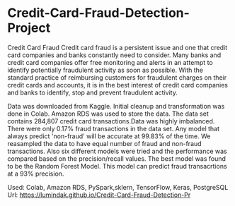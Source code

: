 # Credit-Card-Fraud-Detection-Project
Credit Card Fraud
Credit card fraud is a persistent issue and one that credit card companies and banks constantly need to consider. Many banks and 
credit card companies offer free monitoring and alerts in an attempt to identify potentially fraudulent activity as soon as possible. 
With the standard practice of reimbursing customers for fraudulent charges on their credit cards and accounts, it is in the best
interest of credit card companies and banks to identify,
stop and prevent fraudulent activity.

Data was downloaded from Kaggle. Initial cleanup and transformation was done in Colab. Amazon RDS was used to store the data. The data set 
contains 284,807 credit card transactions.Data was highly imbalanced. There were only 0.17% fraud transactions in the data set. Any model 
that always predict 'non-fraud' will be accurate at 99.83% of the time.
We reasampled the data to have equal number of fraud and non-fraud transactions. Also six different models were tried and the performance was 
compared based on the precision/recall values. The best model was found to be the Random Forest Model. This model can predict fraud 
transacrtions at a 93% precision.

Used: Colab, Amazon RDS, PySpark,sklern, TensorFlow, Keras, PostgreSQL
<br>
Url: https://lumindak.github.io/Credit-Card-Fraud-Detection-Pr
